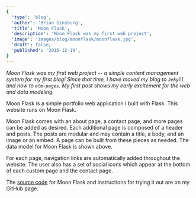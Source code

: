 ```yaml
---
{
  'type': 'blog',
  'author': 'Brian Ginsburg',
  'title': 'Moon Flask',
  'description': 'Moon Flask was my first web project',
  'image': 'images/blog/moonflask/moonflask.jpg',
  'draft': false,
  'published': '2015-12-19',
}
---
```


*Moon Flask was my first web project -- a simple content management system for my first blog! Since that time, I have moved my blog to `Jekyll` and now to `elm-pages`. My first post shows my early excitement for the web and data modeling.*

Moon Flask is a simple portfolio web application I built with Flask. This website runs on Moon Flask.

Moon Flask comes with an about page, a contact page, and more pages can be added as desired. Each additional page is composed of a header and posts. The posts are modular and may contain a title, a body, and an image or an embed. A page can be built from these pieces as needed. The data model for Moon Flask is shown above.

For each page, navigation links are automatically added throughout the website. The user also has a set of social icons which appear at the bottom of each custom page and the contact page.

The [source code](https://github.com/bgins/moon-flask) for Moon Flask and instructions for trying it out are on my GitHub page.
